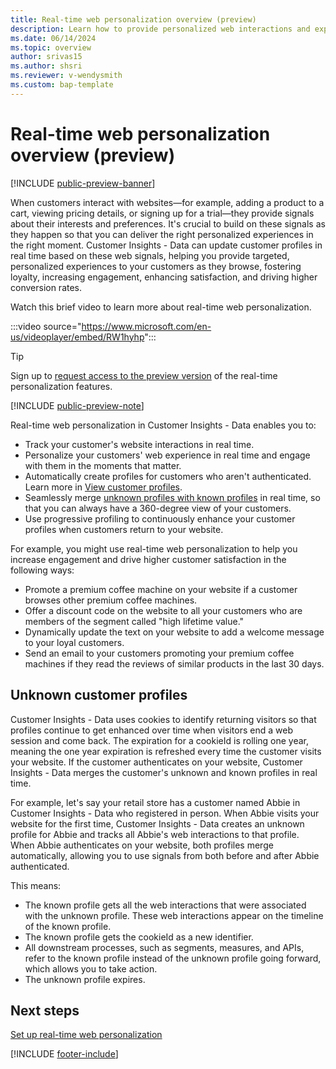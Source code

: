 ```yaml
---
title: Real-time web personalization overview (preview)
description: Learn how to provide personalized web interactions and experiences in real time with Customer Insights - Data.
ms.date: 06/14/2024
ms.topic: overview
author: srivas15
ms.author: shsri
ms.reviewer: v-wendysmith
ms.custom: bap-template
---
```


# Real-time web personalization overview (preview)

[!INCLUDE [public-preview-banner](includes/public-preview-banner.md)]

When customers interact with websites&mdash;for example, adding a product to a cart, viewing pricing details, or signing up for a trial&mdash;they provide signals about their interests and preferences. It's crucial to build on these signals as they happen so that you can deliver the right personalized experiences in the right moment. Customer Insights - Data can update customer profiles in real time based on these web signals, helping you provide targeted, personalized experiences to your customers as they browse, fostering loyalty, increasing engagement, enhancing satisfaction, and driving higher conversion rates.

Watch this brief video to learn more about real-time web personalization.

:::video source="https://www.microsoft.com/en-us/videoplayer/embed/RW1hyhp":::

> [!TIP]
> Sign up to [request access to the preview version](https://forms.office.com/r/6NK6uj6f7f) of the real-time personalization features.

[!INCLUDE [public-preview-note](includes/public-preview-note.md)]

Real-time web personalization in Customer Insights - Data enables you to:

- Track your customer's website interactions in real time.
- Personalize your customers' web experience in real time and engage with them in the moments that matter.
- Automatically create profiles for customers who aren't authenticated. Learn more in [View customer profiles](customer-profiles.md#known-and-unknown-customers).
- Seamlessly merge [unknown profiles with known profiles](#unknown-customer-profiles) in real time, so that you can always have a 360-degree view of your customers.
- Use progressive profiling to continuously enhance your customer profiles when customers return to your website.

For example, you might use real-time web personalization to help you increase engagement and drive higher customer satisfaction in the following ways:

- Promote a premium coffee machine on your website if a customer browses other premium coffee machines.
- Offer a discount code on the website to all your customers who are members of the segment called "high lifetime value."
- Dynamically update the text on your website to add a welcome message to your loyal customers.
- Send an email to your customers promoting your premium coffee machines if they read the reviews of similar products in the last 30 days.

## Unknown customer profiles

Customer Insights - Data uses cookies to identify returning visitors so that profiles continue to get enhanced over time when visitors end a web session and come back. The expiration for a cookieId is rolling one year, meaning the one year expiration is refreshed every time the customer visits your website. If the customer authenticates on your website, Customer Insights - Data merges the customer's unknown and known profiles in real time.

For example, let's say your retail store has a customer named Abbie in Customer Insights - Data who registered in person. When Abbie visits your website for the first time, Customer Insights - Data creates an unknown profile for Abbie and tracks all Abbie's web interactions to that profile. When Abbie authenticates on your website, both profiles merge automatically, allowing you to use signals from both before and after Abbie authenticated.

This means:

- The known profile gets all the web interactions that were associated with the unknown profile. These web interactions appear on the timeline of the known profile.
- The known profile gets the cookieId as a new identifier.
- All downstream processes, such as segments, measures, and APIs, refer to the known profile instead of the unknown profile going forward, which allows you to take action.
- The unknown profile expires.

## Next steps

[Set up real-time web personalization](real-time-web-personalization.md)

[!INCLUDE [footer-include](includes/footer-banner.md)]
